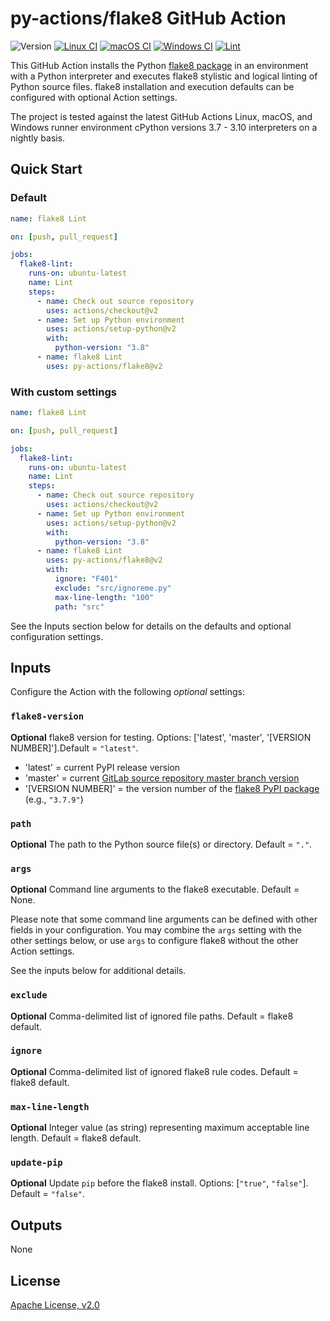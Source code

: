 # py-actions/flake8 GitHub Action

![Version](https://img.shields.io/github/v/release/py-actions/flake8?sort=semver)
[![Linux CI](https://github.com/py-actions/flake8/workflows/Linux%20CI/badge.svg)](https://github.com/py-actions/flake8/actions?query=workflow%3A%22Linux+CI%22)
[![macOS CI](https://github.com/py-actions/flake8/workflows/macOS%20CI/badge.svg)](https://github.com/py-actions/flake8/actions?query=workflow%3A%22macOS+CI%22)
[![Windows CI](https://github.com/py-actions/flake8/workflows/Windows%20CI/badge.svg)](https://github.com/py-actions/flake8/actions?query=workflow%3A%22Windows+CI%22)
[![Lint](https://github.com/py-actions/flake8/workflows/Lint/badge.svg)](https://github.com/py-actions/flake8/actions?query=workflow%3ALint)

This GitHub Action installs the Python [flake8 package](https://pypi.org/project/flake8/) in an environment with a Python interpreter and executes flake8 stylistic and logical linting of Python source files.  flake8 installation and execution defaults can be configured with optional Action settings.

The project is tested against the latest GitHub Actions Linux, macOS, and Windows runner environment cPython versions 3.7 - 3.10 interpreters on a nightly basis.

## Quick Start

### Default

```yaml
name: flake8 Lint

on: [push, pull_request]

jobs:
  flake8-lint:
    runs-on: ubuntu-latest
    name: Lint
    steps:
      - name: Check out source repository
        uses: actions/checkout@v2
      - name: Set up Python environment
        uses: actions/setup-python@v2
        with:
          python-version: "3.8"
      - name: flake8 Lint
        uses: py-actions/flake8@v2
```

### With custom settings

```yaml
name: flake8 Lint

on: [push, pull_request]

jobs:
  flake8-lint:
    runs-on: ubuntu-latest
    name: Lint
    steps:
      - name: Check out source repository
        uses: actions/checkout@v2
      - name: Set up Python environment
        uses: actions/setup-python@v2
        with:
          python-version: "3.8"
      - name: flake8 Lint
        uses: py-actions/flake8@v2
        with:
          ignore: "F401"
          exclude: "src/ignoreme.py"
          max-line-length: "100"
          path: "src"
```

See the Inputs section below for details on the defaults and optional configuration settings.

## Inputs

Configure the Action with the following *optional* settings:

### `flake8-version`

**Optional** flake8 version for testing. Options: ['latest', 'master', '[VERSION NUMBER]'].Default = `"latest"`.

- 'latest' = current PyPI release version
- 'master' = current [GitLab source repository master branch version](https://gitlab.com/pycqa/flake8)
- '[VERSION NUMBER]' = the version number of the [flake8 PyPI package](https://pypi.org/project/flake8/) (e.g., `"3.7.9"`)

### `path`

**Optional** The path to the Python source file(s) or directory. Default = `"."`.

### `args`

**Optional** Command line arguments to the flake8 executable. Default = None.

Please note that some command line arguments can be defined with other fields in your configuration.  You may combine the `args` setting with the other settings below, or use `args` to configure flake8 without the other Action settings.

See the inputs below for additional details.

### `exclude`

**Optional** Comma-delimited list of ignored file paths. Default = flake8 default.

### `ignore`

**Optional** Comma-delimited list of ignored flake8 rule codes. Default = flake8 default.

### `max-line-length`

**Optional** Integer value (as string) representing maximum acceptable line length. Default = flake8 default.

### `update-pip`

**Optional** Update `pip` before the flake8 install. Options: [`"true"`, `"false"`]. Default = `"false"`.

## Outputs

None

## License

[Apache License, v2.0](LICENSE)

